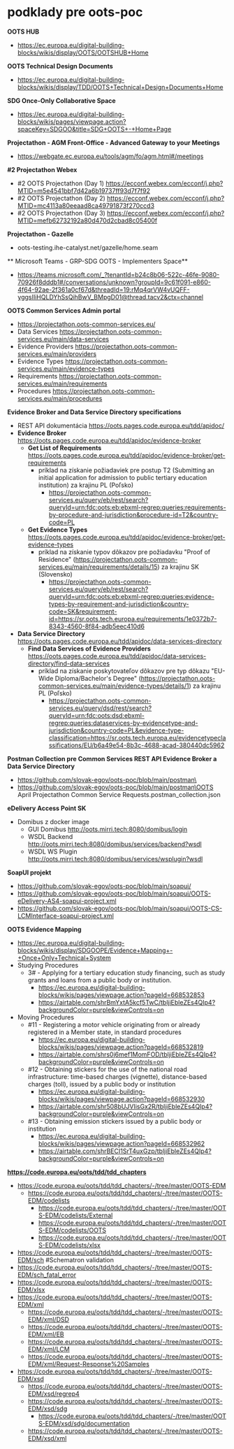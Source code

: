 # podklady pre oots-poc
**OOTS HUB**
- https://ec.europa.eu/digital-building-blocks/wikis/display/OOTS/OOTSHUB+Home

**OOTS Technical Design Documents**
- https://ec.europa.eu/digital-building-blocks/wikis/display/TDD/OOTS+Technical+Design+Documents+Home

**SDG Once-Only Collaborative Space**
- https://ec.europa.eu/digital-building-blocks/wikis/pages/viewpage.action?spaceKey=SDGOO&title=SDG+OOTS+-+Home+Page


**Projectathon - AGM Front-Office - Advanced Gateway to your Meetings**
- https://webgate.ec.europa.eu/tools/agm/fo/agm.html#/meetings

**#2 Projectathon Webex**
- #2 OOTS Projectathon (Day 1) https://ecconf.webex.com/ecconf/j.php?MTID=m5e4541bbf7d42a6b19737ff93d7f7f92
- #2 OOTS Projectathon (Day 2) https://ecconf.webex.com/ecconf/j.php?MTID=mc4113a80eeaad8ca49791873f270ccd3
- #2 OOTS Projectathon (Day 3) https://ecconf.webex.com/ecconf/j.php?MTID=mefb62732192a80d470d2cbad8c05400f

**Projectathon - Gazelle**
- oots-testing.ihe-catalyst.net/gazelle/home.seam

** Microsoft Teams - GRP-SDG OOTS - Implementers Space**
- https://teams.microsoft.com/_?tenantId=b24c8b06-522c-46fe-9080-70926f8dddb1#/conversations/unknown?groupId=9c61f091-e860-4f64-92ae-2f361a0cf67d&threadId=19:rMq4qrVW4vUQFF-yggsIIiHQLDYhSsQihBwV_BMpgD01@thread.tacv2&ctx=channel

**OOTS Common Services Admin portal**
- https://projectathon.oots-common-services.eu/
- Data Services https://projectathon.oots-common-services.eu/main/data-services
- Evidence Providers https://projectathon.oots-common-services.eu/main/providers
- Evidence Types https://projectathon.oots-common-services.eu/main/evidence-types
- Requirements https://projectathon.oots-common-services.eu/main/requirements
- Procedures https://projectathon.oots-common-services.eu/main/procedures

**Evidence Broker and Data Service Directory specifications**
- REST API dokumentácia https://oots.pages.code.europa.eu/tdd/apidoc/
- **Evidence Broker** https://oots.pages.code.europa.eu/tdd/apidoc/evidence-broker
  - **Get List of Requirements** https://oots.pages.code.europa.eu/tdd/apidoc/evidence-broker/get-requirements
    - príklad na získanie požiadaviek pre postup T2 (Submitting an initial application for admission to public tertiary education institution) za krajinu PL (Poľsko)
      - https://projectathon.oots-common-services.eu/query/eb/rest/search?queryId=urn:fdc:oots:eb:ebxml-regrep:queries:requirements-by-procedure-and-jurisdiction&procedure-id=T2&country-code=PL
  - **Get Evidence Types** https://oots.pages.code.europa.eu/tdd/apidoc/evidence-broker/get-evidence-types
    - príklad na získanie typov dôkazov pre požiadavku "Proof of Residence" (https://projectathon.oots-common-services.eu/main/requirements/details/15) za krajinu SK (Slovensko)
      - https://projectathon.oots-common-services.eu/query/eb/rest/search?queryId=urn:fdc:oots:eb:ebxml-regrep:queries:evidence-types-by-requirement-and-jurisdiction&country-code=SK&requirement-id=https://sr.oots.tech.europa.eu/requirements/1e0372b7-8343-4560-8f84-adb5eec410d6
- **Data Service Directory** https://oots.pages.code.europa.eu/tdd/apidoc/data-services-directory
  - **Find Data Services of Evidence Providers** https://oots.pages.code.europa.eu/tdd/apidoc/data-services-directory/find-data-services
    - príklad na získanie poskytovateľov dôkazov pre typ dôkazu "EU-Wide Diploma/Bachelor's Degree" (https://projectathon.oots-common-services.eu/main/evidence-types/details/1) za krajinu PL (Poľsko)
      - https://projectathon.oots-common-services.eu/query/dsd/rest/search?queryId=urn:fdc:oots:dsd:ebxml-regrep:queries:dataservices-by-evidencetype-and-jurisdiction&country-code=PL&evidence-type-classification=https://sr.oots.tech.europa.eu/evidencetypeclassifications/EU/b6a49e54-8b3c-4688-acad-380440dc5962

**Postman Collection pre Common Services REST API Evidence Broker a Data Service Directory**
- https://github.com/slovak-egov/oots-poc/blob/main/postman\
- https://github.com/slovak-egov/oots-poc/blob/main/postman\OOTS April Projectathon Common Service Requests.postman_collection.json

**eDelivery Access Point SK**
- Domibus z docker image
  - GUI Domibus http://oots.mirri.tech:8080/domibus/login
  - WSDL Backend http://oots.mirri.tech:8080/domibus/services/backend?wsdl
  - WSDL WS Plugin http://oots.mirri.tech:8080/domibus/services/wsplugin?wsdl
  
**SoapUI projekt**
- https://github.com/slovak-egov/oots-poc/blob/main/soapui/
- https://github.com/slovak-egov/oots-poc/blob/main/soapui/OOTS-eDelivery-AS4-soapui-project.xml
- https://github.com/slovak-egov/oots-poc/blob/main/soapui/OOTS-CS-LCMInterface-soapui-project.xml

**OOTS Evidence Mapping**
- https://ec.europa.eu/digital-building-blocks/wikis/display/SDGOOPE/Evidence+Mapping+-+Once+Only+Technical+System
- Studying Procedures
	- 3# - Applying for a tertiary education study financing, such as study grants and loans from a public body or institution.
		- https://ec.europa.eu/digital-building-blocks/wikis/pages/viewpage.action?pageId=668532853
		- https://airtable.com/shrBmYxtA5kcf5TwC/tbljiEbleZEs4QIp4?backgroundColor=purple&viewControls=on
- Moving Procedures
	- #11 - Registering a motor vehicle originating from or already registered in a Member state, in standard procedures
		- https://ec.europa.eu/digital-building-blocks/wikis/pages/viewpage.action?pageId=668532819
		- https://airtable.com/shrs0j6mef1MomFOD/tbljiEbleZEs4QIp4?backgroundColor=purple&viewControls=on
	- #12 - Obtaining stickers for the use of the national road infrastructure: time-based charges (vignette), distance-based charges (toll), issued by a public body or institution
		- https://ec.europa.eu/digital-building-blocks/wikis/pages/viewpage.action?pageId=668532930
		- https://airtable.com/shr508bUJVIisGx2R/tbljiEbleZEs4QIp4?backgroundColor=purple&viewControls=on
	- #13 - Obtaining emission stickers issued by a public body or institution
		- https://ec.europa.eu/digital-building-blocks/wikis/pages/viewpage.action?pageId=668532962
		- https://airtable.com/shrBECI1SrT4uxGzp/tbljiEbleZEs4QIp4?backgroundColor=purple&viewControls=on
		
**https://code.europa.eu/oots/tdd/tdd_chapters**
- https://code.europa.eu/oots/tdd/tdd_chapters/-/tree/master/OOTS-EDM
  - https://code.europa.eu/oots/tdd/tdd_chapters/-/tree/master/OOTS-EDM/codelists
    - https://code.europa.eu/oots/tdd/tdd_chapters/-/tree/master/OOTS-EDM/codelists/External
    - https://code.europa.eu/oots/tdd/tdd_chapters/-/tree/master/OOTS-EDM/codelists/OOTS
    - https://code.europa.eu/oots/tdd/tdd_chapters/-/tree/master/OOTS-EDM/codelists/xlsx
- https://code.europa.eu/oots/tdd/tdd_chapters/-/tree/master/OOTS-EDM/sch #Schematron validation
- https://code.europa.eu/oots/tdd/tdd_chapters/-/tree/master/OOTS-EDM/sch_fatal_error
- https://code.europa.eu/oots/tdd/tdd_chapters/-/tree/master/OOTS-EDM/xlsx
- https://code.europa.eu/oots/tdd/tdd_chapters/-/tree/master/OOTS-EDM/xml
  - https://code.europa.eu/oots/tdd/tdd_chapters/-/tree/master/OOTS-EDM/xml/DSD
  - https://code.europa.eu/oots/tdd/tdd_chapters/-/tree/master/OOTS-EDM/xml/EB
  - https://code.europa.eu/oots/tdd/tdd_chapters/-/tree/master/OOTS-EDM/xml/LCM
  - https://code.europa.eu/oots/tdd/tdd_chapters/-/tree/master/OOTS-EDM/xml/Request-Response%20Samples
- https://code.europa.eu/oots/tdd/tdd_chapters/-/tree/master/OOTS-EDM/xsd
  - https://code.europa.eu/oots/tdd/tdd_chapters/-/tree/master/OOTS-EDM/xsd/regrep4
  - https://code.europa.eu/oots/tdd/tdd_chapters/-/tree/master/OOTS-EDM/xsd/sdg
    - https://code.europa.eu/oots/tdd/tdd_chapters/-/tree/master/OOTS-EDM/xsd/sdg/documentation
  - https://code.europa.eu/oots/tdd/tdd_chapters/-/tree/master/OOTS-EDM/xsd/xml


